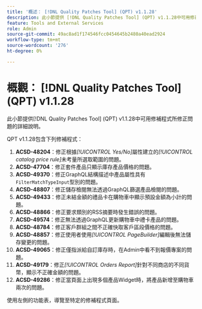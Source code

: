 ```yaml
---
title: '概述： [!DNL Quality Patches Tool] (QPT) v1.1.28'
description: 此小節提供 [!DNL Quality Patches Tool] (QPT) v1.1.28中可用修補程式所修正問題的詳細說明。
feature: Tools and External Services
role: Admin
source-git-commit: 49ac8ad1f174546fcc0454645b2480a40ead2924
workflow-type: tm+mt
source-wordcount: '276'
ht-degree: 0%

---
```


# 概觀： [!DNL Quality Patches Tool] (QPT) v1.1.28

此小節提供[!DNL Quality Patches Tool] (QPT) v1.1.28中可用修補程式所修正問題的詳細說明。

QPT v1.1.28包含下列修補程式：

1. **ACSD-48204**：修正根據&#x200B;*[!UICONTROL Yes/No]*&#x200B;屬性建立的&#x200B;*[!UICONTROL catalog price rule]*&#x200B;未考量所選取範圍的問題。
1. **ACSD-47704**：修正套件產品只顯示庫存產品價格的問題。
1. **ACSD-49370**：修正GraphQL結構描述中產品屬性具有`FilterMatchTypeInput`型別的問題。
1. **ACSD-48807**：修正儲存檢閱無法透過GraphQL篩選產品檢閱的問題。
1. **ACSD-49433**：修正未結金額的禮品卡在購物車中顯示預設金額為小計的問題。
1. **ACSD-48866**：修正要求類別的RSS摘要時發生錯誤的問題。
1. **ACSD-49574**：修正無法透過GraphQL更新購物車中禮卡產品的問題。
1. **ACSD-48784**：修正客戶群組之間不正確快取客戶區段價格的問題。
1. **ACSD-48857**：修正使用者使用&#x200B;*[!UICONTROL PageBuilder]*&#x200B;編輯後無法儲存變更的問題。
1. **ACSD-49065**：修正僅指派給自訂庫存時，在Admin中看不到報價專案的問題。
1. **ACSD-49179**：修正&#x200B;*[!UICONTROL Orders Report]*&#x200B;針對不同商店的不同貨幣，顯示不正確金額的問題。
1. **ACSD-49286**：修正當頁面上出現多個產品Widget時，將產品新增至購物車兩次的問題。

使用左側的功能表，導覽至特定的修補程式頁面。
